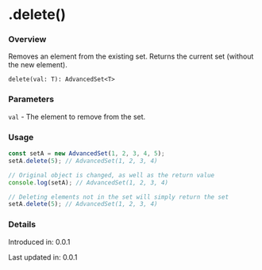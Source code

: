 # .delete()

### Overview

Removes an element from the existing set. Returns the current set (without the new element).

`delete(val: T): AdvancedSet<T>`

### Parameters

`val` - The element to remove from the set.

### Usage

```js
const setA = new AdvancedSet(1, 2, 3, 4, 5);
setA.delete(5); // AdvancedSet(1, 2, 3, 4)

// Original object is changed, as well as the return value
console.log(setA); // AdvancedSet(1, 2, 3, 4)

// Deleting elements not in the set will simply return the set
setA.delete(5); // AdvancedSet(1, 2, 3, 4)
```

### Details

Introduced in: 0.0.1

Last updated in: 0.0.1
